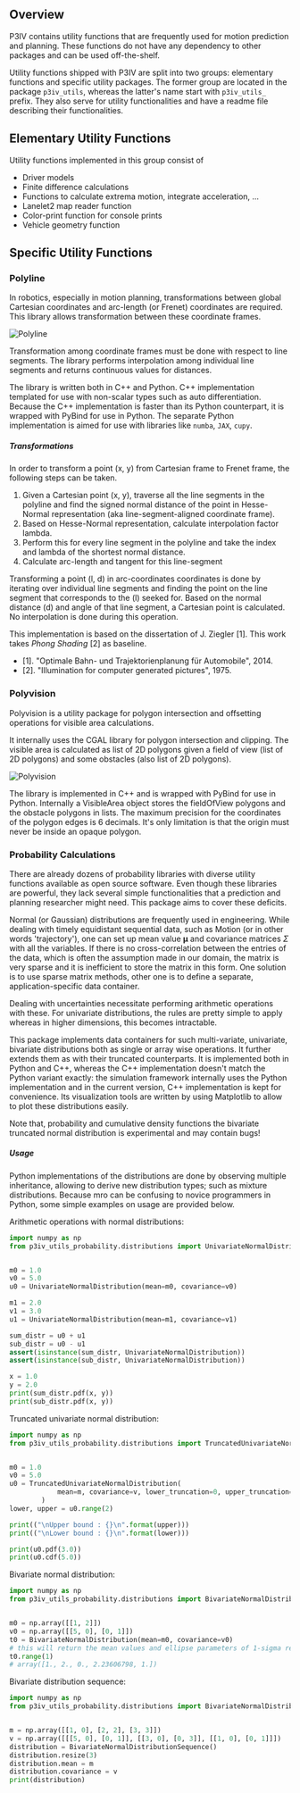 ## Overview

P3IV contains utility functions that are frequently used for motion prediction and planning. These functions do not have any dependency to other packages and can be used off-the-shelf.

Utility functions shipped with P3IV are split into two groups: elementary functions and specific utility packages. The former group are located in the package ``p3iv_utils``, whereas the latter's name start with `p3iv_utils_` prefix. They also serve for utility functionalities and have a readme file describing their functionalities.

## Elementary Utility Functions

Utility functions implemented in this group consist of
 * Driver models
 * Finite difference calculations
 * Functions to calculate extrema motion, integrate acceleration, ...
 * Lanelet2 map reader function
 * Color-print function for console prints
 * Vehicle geometry function

## Specific Utility Functions

### Polyline

In robotics, especially in motion planning, transformations between global Cartesian coordinates and arc-length (or Frenet) coordinates are required. This library allows transformation between these coordinate frames.

![Polyline](../../p3iv_utils_polyline/doc/img/InterpolatedPolyline.png)

Transformation among coordinate frames must be done with respect to line segments. The library performs interpolation among individual
line segments and returns continuous values for distances.

The library is written both in C++ and Python. C++ implementation templated for use with non-scalar types such as auto differentiation. Because the C++ implementation is faster than its Python counterpart, it is wrapped with PyBind for use in Python. The separate Python implementation is aimed for use with libraries like `numba`, `JAX`, `cupy`.

##### Transformations

In order to transform a point (x, y) from Cartesian frame to Frenet frame, the following steps can be taken.

  1. Given a Cartesian point (x, y), traverse all the line segments in the polyline and find the signed normal distance of the point in Hesse-Normal representation (aka line-segment-aligned coordinate frame).
  2. Based on Hesse-Normal representation, calculate interpolation factor lambda.
  3. Perform this for every line segment in the polyline and take the index and lambda of the shortest normal distance.
  4. Calculate arc-length and tangent for this line-segment

Transforming a point (l, d) in arc-coordinates coordinates is done by iterating over individual line segments and finding the point on the line segment that corresponds to the (l) seeked for. Based on the normal distance (d) and angle of that line segment, a Cartesian point is calculated. No interpolation is done during this operation.

This implementation is based on the dissertation of J. Ziegler [1]. This work takes _Phong Shading_ [2] as baseline.

 + [1]. "Optimale Bahn- und Trajektorienplanung für Automobile", 2014.
 + [2]. "Illumination for computer generated pictures", 1975.

### Polyvision

Polyvision is a utility package for polygon intersection and offsetting operations for visible area calculations.

It internally uses the CGAL library for polygon intersection and clipping. The visible area is calculated as list of 2D polygons given a field of view (list of 2D polygons) and some obstacles (also list of 2D polygons).

![Polyvision](../graphics/visibility.gif)

The library is implemented in C++ and is wrapped with PyBind for use in Python. Internally a VisibleArea object stores the fieldOfView polygons and the obstacle polygons in lists. The maximum precision for the coordinates of the polygon edges is 6 decimals. It's only limitation is that the origin must never be inside an opaque polygon.

### Probability Calculations

There are already dozens of probability libraries with diverse utility functions available as open source software. Even though these libraries are powerful, they lack several simple functionalities that a prediction and planning researcher might need. This package aims to cover these deficits.

Normal (or Gaussian) distributions are frequently used in engineering. While dealing with timely equidistant sequential data, such as Motion (or in other words 'trajectory'), one can set up mean value $\mathbf{\mu}$ and covariance matrices $\Sigma$ with all the variables. If there is no cross-correlation between the entries of the data, which is often the assumption made in our domain, the matrix is very sparse and it is inefficient to store the matrix in this form. One solution is to use sparse matrix methods, other one is to define a separate, application-specific data container.

Dealing with uncertainties necessitate performing arithmetic operations with these. For univariate distributions, the rules are pretty simple to apply whereas in higher dimensions, this becomes intractable.

This package implements data containers for such multi-variate, univariate, bivariate distributions both as single or array wise operations. It further extends them as with their truncated counterparts. It is implemented both in Python and C++, whereas the C++ implementation doesn't match the Python variant exactly: the simulation framework internally uses the Python implementation and in the current version, C++ implementation is kept for convenience. Its visualization tools are written by using Matplotlib to allow to plot these distributions easily.

Note that, probability and cumulative density functions the bivariate truncated normal distribution is experimental and may contain bugs!

##### Usage

Python implementations of the distributions are done by observing multiple inheritance, allowing to derive new distribution types; such as mixture distributions. Because mro can be confusing to novice programmers in Python, some simple examples on usage are provided below.

Arithmetic operations with normal distributions:
```python
import numpy as np
from p3iv_utils_probability.distributions import UnivariateNormalDistribution


m0 = 1.0
v0 = 5.0
u0 = UnivariateNormalDistribution(mean=m0, covariance=v0)

m1 = 2.0
v1 = 3.0
u1 = UnivariateNormalDistribution(mean=m1, covariance=v1)

sum_distr = u0 + u1
sub_distr = u0 - u1
assert(isinstance(sum_distr, UnivariateNormalDistribution))
assert(isinstance(sub_distr, UnivariateNormalDistribution))

x = 1.0
y = 2.0
print(sum_distr.pdf(x, y))
print(sub_distr.pdf(x, y))
```

Truncated univariate normal distribution:
```python
import numpy as np
from p3iv_utils_probability.distributions import TruncatedUnivariateNormalDistribution


m0 = 1.0
v0 = 5.0
u0 = TruncatedUnivariateNormalDistribution(
            mean=m, covariance=v, lower_truncation=0, upper_truncation=4
        )
lower, upper = u0.range(2)

print(("\nUpper bound : {}\n".format(upper)))
print(("\nLower bound : {}\n".format(lower)))

print(u0.pdf(3.0))
print(u0.cdf(5.0))

```

Bivariate normal distribution:

```python
import numpy as np
from p3iv_utils_probability.distributions import BivariateNormalDistribution


m0 = np.array([[1, 2]])
v0 = np.array([[5, 0], [0, 1]])
t0 = BivariateNormalDistribution(mean=m0, covariance=v0)
# this will return the mean values and ellipse parameters of 1-sigma region
t0.range(1)
# array([1., 2., 0., 2.23606798, 1.])
```

Bivariate distribution sequence:
```python
import numpy as np
from p3iv_utils_probability.distributions import BivariateNormalDistributionSequence


m = np.array([[1, 0], [2, 2], [3, 3]])
v = np.array([[[5, 0], [0, 1]], [[3, 0], [0, 3]], [[1, 0], [0, 1]]])
distribution = BivariateNormalDistributionSequence()
distribution.resize(3)
distribution.mean = m
distribution.covariance = v
print(distribution)
```
